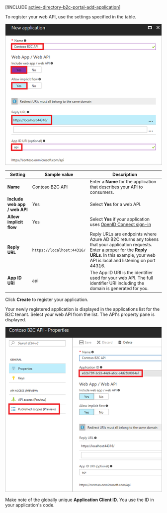 [!INCLUDE [active-directory-b2c-portal-add-application](active-directory-b2c-portal-add-application.md)]

To register your web API, use the settings specified in the table.

![Example registration settings for new web api](./media/active-directory-b2c-register-web-api/b2c-new-web-api-settings.png)

| Setting      | Sample value  | Description                                        |
| ------------ | ------- | -------------------------------------------------- |
| **Name** | Contoso B2C API | Enter a **Name** for the application that describes your API to consumers. | 
| **Include web app / web API** | Yes | Select **Yes** for a web API. |
| **Allow implicit flow** | Yes | Select **Yes** if your application uses [OpenID Connect sign-in](../articles/active-directory-b2c/active-directory-b2c-reference-oidc.md) |
| **Reply URL** | `https://localhost:44316/` | Reply URLs are endpoints where Azure AD B2C returns any tokens that your application requests. Enter [a proper](../articles/active-directory-b2c/active-directory-b2c-app-registration.md#choosing-a-web-app/api-reply-url) for the **Reply URLs**. In this example, your web API is local and listening on port 44316. |
| **App ID URI** | api | The App ID URI is the identifier used for your web API. The full identifier URI including the domain is generated for you. |

Click **Create** to register your application.

Your newly registered application is displayed in the applications list for the B2C tenant. Select your web API from the list. The API's property pane is displayed.

![Web API properties](./media/active-directory-b2c-register-web-api/b2c-web-api-properties.png)

Make note of the globally unique **Application Client ID**. You use the ID in your application's code.